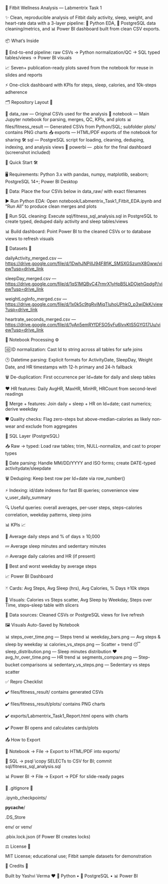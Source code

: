 🎯 Fitbit Wellness Analysis — Labmentrix Task 1

✨ Clean, reproducible analysis of Fitbit daily activity, sleep, weight, and heart-rate data with a 3-layer pipeline:
🐍 Python EDA, 🐘 PostgreSQL data cleaning/metrics, and 📊 Power BI dashboard built from clean CSV exports.

📦 What’s Inside

🔄 End-to-end pipeline: raw CSVs → Python normalization/QC → SQL typed tables/views → Power BI visuals

📈 Seven+ publication-ready plots saved from the notebook for reuse in slides and reports

⚡ One-click dashboard with KPIs for steps, sleep, calories, and 10k-steps adherence

🗂 Repository Layout 🧭

📁 data_raw — Original CSVs used for the analysis
📓 notebook — Main Jupyter notebook for parsing, merges, QC, KPIs, and plots
📊 files/fitness_result — Generated CSVs from Python/SQL; subfolder plots/ contains PNG charts
📤 exports — HTML/PDF exports of the notebook for sharing
🛠 sql — PostgreSQL script for loading, cleaning, deduping, indexing, and analysis views
📌 powerbi — .pbix for the final dashboard (screenshot included)

🚀 Quick Start 🛠️

🖥 Requirements: Python 3.x with pandas, numpy, matplotlib, seaborn; PostgreSQL 14+; Power BI Desktop

📂 Data: Place the four CSVs below in data_raw/ with exact filenames

▶️ Run Python EDA: Open notebook/Labmentrix_Task1_Fitbit_EDA.ipynb and “Run All” to produce clean merges and plots

🐘 Run SQL cleaning: Execute sql/fitness_sql_analysis.sql in PostgreSQL to create typed, deduped daily activity and sleep tables/views

📊 Build dashboard: Point Power BI to the cleaned CSVs or to database views to refresh visuals

📑 Datasets 🔗

dailyActivity_merged.csv — https://drive.google.com/file/d/1DwhJNPjIlJ94F8fjK_SMSXGSzumX8Gww/view?usp=drive_link

sleepDay_merged.csv — https://drive.google.com/file/d/1qS1MQBvC47rmrX1yHpB5LkDOjehGpdgP/view?usp=drive_link

weightLogInfo_merged.csv — https://drive.google.com/file/d/1x0k5c9tgRviMjqTluhoUPhkO_p3wjDkK/view?usp=drive_link

heartrate_seconds_merged.csv — https://drive.google.com/file/d/1yAn5emRYfDFSO5yFu6lvvKtS5GYG17Uu/view?usp=drive_link

🔬 Notebook Processing ⚙️

🆔 ID normalization: Cast Id to string across all tables for safe joins

🕒 Datetime parsing: Explicit formats for ActivityDate, SleepDay, Weight Date, and HR timestamps with 12-h primary and 24-h fallback

🗑 De-duplication: First occurrence per Id+date for daily and sleep tables

❤️ HR features: Daily AvgHR, MaxHR, MinHR, HRCount from second-level readings

🔗 Merge + features: Join daily + sleep + HR on Id+date; cast numerics; derive weekday

🛡 Quality checks: Flag zero-steps but above-median-calories as likely non-wear and exclude from aggregates

🐘 SQL Layer (PostgreSQL)

📥 Raw → typed: Load raw tables; trim, NULL-normalize, and cast to proper types

📅 Date parsing: Handle MM/DD/YYYY and ISO forms; create DATE-typed activitydate/sleepdate

🗑 Deduping: Keep best row per Id+date via row_number()

⚡ Indexing: id/date indexes for fast BI queries; convenience view v_user_daily_summary

🔍 Useful queries: overall averages, per-user steps, steps–calories correlation, weekday patterns, sleep joins

📊 KPIs 📈

👣 Average daily steps and % of days ≥ 10,000

💤 Average sleep minutes and sedentary minutes

🔥 Average daily calories and HR (if present)

📅 Best and worst weekday by average steps

📈 Power BI Dashboard

🃏 Cards: Avg Steps, Avg Sleep (hrs), Avg Calories, % Days ≥10k steps

🔘 Visuals: Calories vs Steps scatter, Avg Sleep by Weekday, Steps over Time, steps–sleep table with slicers

🔗 Data sources: Cleaned CSVs or PostgreSQL views for live refresh

🖼 Visuals Auto-Saved by Notebook

📊 steps_over_time.png — Steps trend
📊 weekday_bars.png — Avg steps & sleep by weekday
📊 calories_vs_steps.png — Scatter + trend
😴 sleep_distribution.png — Sleep minutes distribution
❤️ avg_hr_over_time.png — HR trend
📊 segments_compare.png — Step-bucket comparisons
📊 sedentary_vs_steps.png — Sedentary vs steps scatter

✅ Repro Checklist

✔️ files/fitness_result/ contains generated CSVs

✔️ files/fitness_result/plots/ contains PNG charts

✔️ exports/Labmentrix_Task1_Report.html opens with charts

✔️ Power BI opens and calculates cards/plots

📤 How to Export

📓 Notebook → File → Export to HTML/PDF into exports/

🐘 SQL → psql \copy SELECTs to CSV for BI; commit sql/fitness_sql_analysis.sql

📊 Power BI → File → Export → PDF for slide-ready pages

📝 .gitignore 🧹

.ipynb_checkpoints/

__pycache__/

.DS_Store

env/ or venv/

.pbix.lock.json (if Power BI creates locks)

⚖️ License 📄

MIT License; educational use; Fitbit sample datasets for demonstration

🙌 Credits 🙏

Built by Yashvi Verma ❤️
🐍 Python • 🐘 PostgreSQL • 📊 Power BI
